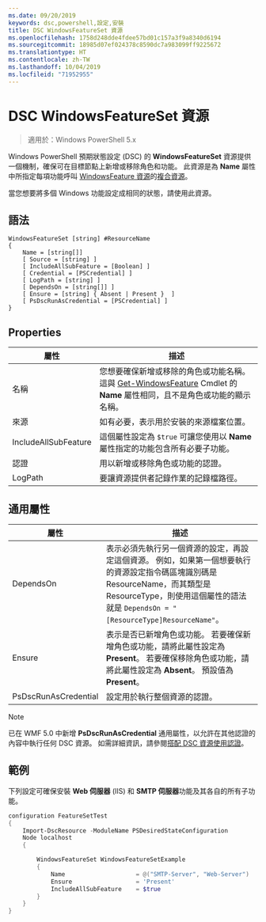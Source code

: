 ```yaml
---
ms.date: 09/20/2019
keywords: dsc,powershell,設定,安裝
title: DSC WindowsFeatureSet 資源
ms.openlocfilehash: 1758d248dde4fdee57bd01c157a3f9a8340d6194
ms.sourcegitcommit: 18985d07ef024378c8590dc7a983099ff9225672
ms.translationtype: HT
ms.contentlocale: zh-TW
ms.lasthandoff: 10/04/2019
ms.locfileid: "71952955"
---
```

# <a name="dsc-windowsfeatureset-resource"></a>DSC WindowsFeatureSet 資源

> 適用於：Windows PowerShell 5.x

Windows PowerShell 預期狀態設定 (DSC) 的 **WindowsFeatureSet** 資源提供一個機制，確保可在目標節點上新增或移除角色和功能。 此資源是為 **Name** 屬性中所指定每項功能呼叫 [WindowsFeature 資源](windowsfeatureResource.md)的[複合資源](../../../resources/authoringResourceComposite.md)。

當您想要將多個 Windows 功能設定成相同的狀態，請使用此資源。

## <a name="syntax"></a>語法

```Syntax
WindowsFeatureSet [string] #ResourceName
{
    Name = [string[]]
    [ Source = [string] ]
    [ IncludeAllSubFeature = [Boolean] ]
    [ Credential = [PSCredential] ]
    [ LogPath = [string] ]
    [ DependsOn = [string[]] ]
    [ Ensure = [string] { Absent | Present }  ]
    [ PsDscRunAsCredential = [PSCredential] ]
}
```

## <a name="properties"></a>Properties

|  屬性  |  描述   |
|---|---|
|名稱 |您想要確保新增或移除的角色或功能名稱。 這與 [Get-WindowsFeature](/powershell/module/servermanager/get-windowsfeature?view=winserver2012r2-ps) Cmdlet 的 **Name** 屬性相同，且不是角色或功能的顯示名稱。 |
|來源 |如有必要，表示用於安裝的來源檔案位置。 |
|IncludeAllSubFeature |這個屬性設定為 `$true` 可讓您使用以 **Name** 屬性指定的功能包含所有必要子功能。 |
|認證 |用以新增或移除角色或功能的認證。 |
|LogPath |要讓資源提供者記錄作業的記錄檔路徑。 |

## <a name="common-properties"></a>通用屬性

|屬性 |描述 |
|---|---|
|DependsOn |表示必須先執行另一個資源的設定，再設定這個資源。 例如，如果第一個想要執行的資源設定指令碼區塊識別碼是 ResourceName，而其類型是 ResourceType，則使用這個屬性的語法就是 `DependsOn = "[ResourceType]ResourceName"`。 |
|Ensure |表示是否已新增角色或功能。 若要確保新增角色或功能，請將此屬性設定為 **Present**。 若要確保移除角色或功能，請將此屬性設定為 **Absent**。 預設值為 **Present**。 |
|PsDscRunAsCredential |設定用於執行整個資源的認證。 |

> [!NOTE]
> 已在 WMF 5.0 中新增 **PsDscRunAsCredential** 通用屬性，以允許在其他認證的內容中執行任何 DSC 資源。 如需詳細資訊，請參閱[搭配 DSC 資源使用認證](../../../configurations/runasuser.md)。

## <a name="example"></a>範例

下列設定可確保安裝 **Web 伺服器** (IIS) 和 **SMTP 伺服器**功能及其各自的所有子功能。

```powershell
configuration FeatureSetTest
{
    Import-DscResource -ModuleName PSDesiredStateConfiguration
    Node localhost
    {

        WindowsFeatureSet WindowsFeatureSetExample
        {
            Name                    = @("SMTP-Server", "Web-Server")
            Ensure                  = 'Present'
            IncludeAllSubFeature    = $true
        }
    }
}
```